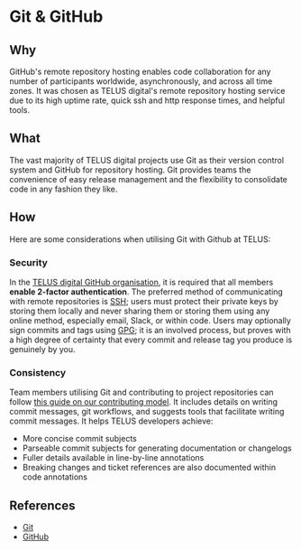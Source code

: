# Git & GitHub

## Why

GitHub's remote repository hosting enables code collaboration for any number of participants worldwide, asynchronously, and across all time zones. It was chosen as TELUS digital's remote repository hosting service due to its high uptime rate, quick ssh and http response times, and helpful tools.

## What

The vast majority of TELUS digital projects use Git as their version control system and GitHub for repository hosting. Git provides teams the convenience of easy release management and the flexibility to consolidate code in any fashion they like. 

## How

Here are some considerations when utilising Git with Github at TELUS:

### Security

In the [TELUS digital GitHub organisation][org], it is required that all members **enable 2-factor authentication**. The preferred method of communicating with remote repositories is [SSH][github-ssh]; users must protect their private keys by storing them locally and never sharing them or storing them using any online method, especially email, Slack, or within code. Users may optionally sign commits and tags using [GPG][github-gpg]; it is an involved process, but proves with a high degree of certainty that every commit and release tag you produce is genuinely by you.

### Consistency

Team members utilising Git and contributing to project repositories can follow [this guide on our contributing model][contribution]. It includes details on writing commit messages, git workflows, and suggests tools that facilitate writing commit messages. It helps TELUS developers achieve:

-   More concise commit subjects
-   Parseable commit subjects for generating documentation or changelogs
-   Fuller details available in line-by-line annotations
-   Breaking changes and ticket references are also documented within code annotations

## References

-   [Git][git]
-   [GitHub][github]

[org]: https://github.com/orgs/telusdigital/people
[contribution]: ../process/contribution-model.md
[github-ssh]: https://help.github.com/articles/connecting-to-github-with-ssh/
[github-gpg]: https://help.github.com/articles/signing-commits-using-gpg/
[git]: https://git-scm.com/
[github]: https://github.com/
